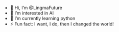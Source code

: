 - 👋 Hi, I’m @LingmaFuture
- 👀 I’m interested in AI
- 🌱 I’m currently learning python
- ⚡ Fun fact: I want, I do, then I changed the world!
